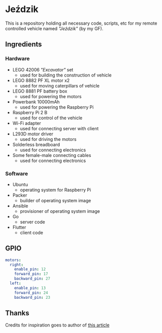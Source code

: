 # Jeździk

This is a repository holding all necessary code, scripts, etc for my remote controlled vehicle named _"Jeździk"_ (by my GF).

## Ingredients

### Hardware

- LEGO 42006 _"Excavator"_ set
  - used for building the construction of vehicle
- LEGO 8882 PF XL motor x2
  - used for moving caterpillars of vehicle
- LEGO 8881 PF battery box
  - used for powering the motors
- Powerbank 10000mAh
  - used for powering the Raspberry Pi
- Raspberry Pi 2 B
  - used for control of the vehicle
- Wi-Fi adapter
  - used for connecting server with client
- L293D motor driver
  - used for driving the motors
- Solderless breadboard
  - used for connecting electronics
- Some female-male connecting cables
  - used for connecting electronics

### Software

- Ubuntu
  - operating system for Raspberry Pi
- Packer
  - builder of operating system image
- Ansible
  - provisioner of operating system image
- Go
  - server code
- Flutter
  - client code

## GPIO

```yaml
motors:
  right:
    enable_pin: 12
    forward_pin: 17
    backward_pin: 27
  left:
    enable_pin: 13
    forward_pin: 24
    backward_pin: 23
```

## Thanks

Credits for inspiration goes to author of [this article](https://www.raspberry-pi-geek.com/Archive/2014/06/Using-Legos-to-turn-a-Raspberry-Pi-into-a-mobile-device)
